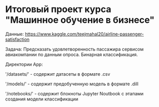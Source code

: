 # Итоговый проект курса "Машинное обучение в бизнесе"

Данные: https://www.kaggle.com/teejmahal20/airline-passenger-satisfaction

Задача: Предсказать удовлетворенность пассажира сервисом авиакомпании по данным опроса. Бинарная классификация.

Директории App:

'/datasets/' - содержит датасеты в формате .csv

'/models/' - содержит предобученную модель в формате .dill

'/notebooks/' - содержит блокноты Jupyter Noutbook с этапами создания модели классификации
